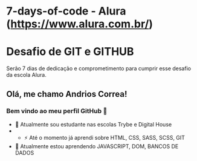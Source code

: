 # 7-days-of-code - Alura (https://www.alura.com.br/)



 # Desafio de GIT e GITHUB
 
 Serão 7 dias de dedicação e comprometimento para cumprir esse desafio da escola Alura.
 
 ## Olá, me chamo Andrios Correa! 
### Bem vindo ao meu perfil GitHub 👋

- 🔭 Atualmente sou estudante nas escolas Trybe e Digital House
- - ⚡ Até o momento já aprendi sobre HTML, CSS, SASS, SCSS, GIT
- 🌱 Atualmente estou aprendendo JAVASCRIPT, DOM, BANCOS DE DADOS
